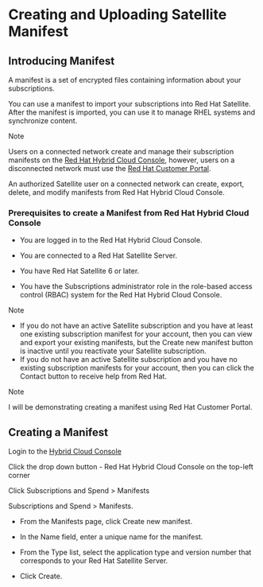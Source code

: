 # Creating and Uploading Satellite Manifest

## Introducing Manifest

A manifest is a set of encrypted files containing information about your subscriptions.

You can use a manifest to import your subscriptions into Red Hat Satellite. After the manifest is imported, you can use it to manage RHEL systems and synchronize content.

> [!NOTE]
> Users on a connected network create and manage their subscription manifests on the [Red Hat Hybrid Cloud Console](https://console.redhat.com), however, users on a disconnected network must use the [Red Hat Customer Portal](https://access.redhat.com).

An authorized Satellite user on a connected network can create, export, delete, and modify manifests from Red Hat Hybrid Cloud Console.

### Prerequisites to create a Manifest from Red Hat Hybrid Cloud Console

- You are logged in to the Red Hat Hybrid Cloud Console.

- You are connected to a Red Hat Satellite Server.

- You have Red Hat Satellite 6 or later.

- You have the Subscriptions administrator role in the role-based access control (RBAC) system for the Red Hat Hybrid Cloud Console.

> [!NOTE]
> - If you do not have an active Satellite subscription and you have at least one existing subscription manifest for your account, then you can view and export your existing manifests, but the Create new manifest button is inactive until you reactivate your Satellite subscription.
> - If you do not have an active Satellite subscription and you have no existing subscription manifests for your account, then you can click the Contact button to receive help from Red Hat.

> [!NOTE]
> I will be demonstrating creating a manifest using Red Hat Customer Portal.

## Creating a Manifest 

Login to the [Hybrid Cloud Console](https://console.redhat.com)

Click the drop down button - Red Hat Hybrid Cloud Console on the top-left corner

Click Subscriptions and Spend > Manifests

Subscriptions and Spend > Manifests.

- From the Manifests page, click Create new manifest.

- In the Name field, enter a unique name for the manifest.

- From the Type list, select the application type and version number that corresponds to your Red Hat Satellite Server.

- Click Create.

